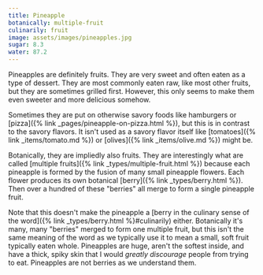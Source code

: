 ```yaml
---
title: Pineapple
botanically: multiple-fruit
culinarily: fruit
image: assets/images/pineapples.jpg
sugar: 8.3
water: 87.2
---
```

Pineapples are definitely fruits. They are very sweet and often eaten as a type of dessert. They are most commonly eaten raw, like most other fruits, but they are sometimes grilled first. However, this only seems to make them even sweeter and more delicious somehow.

Sometimes they are put on otherwise savory foods like hamburgers or [pizza]({% link _pages/pineapple-on-pizza.html %}), but this is in contrast to the savory flavors. It isn't used as a savory flavor itself like [tomatoes]({% link _items/tomato.md %}) or [olives]({% link _items/olive.md %}) might be.

Botanically, they are impliedly also fruits. They are interestingly what are called [multiple fruits]({% link _types/multiple-fruit.html %}) because each pineapple is formed by the fusion of many small pineapple flowers. Each flower produces its own botanical [berry]({% link _types/berry.html %}). Then over a hundred of these "berries" all merge to form a single pineapple fruit.

Note that this doesn't make the pineapple a [berry in the culinary sense of the word]({% link _types/berry.html %}#culinarily) either. Botanically it's many, many "berries" merged to form one multiple fruit, but this isn't the same meaning of the word as we typically use it to mean a small, soft fruit typically eaten whole. Pineapples are huge, aren't the softest inside, and have a thick, spiky skin that I would *greatly discourage* people from trying to eat. Pineapples are not berries as we understand them.